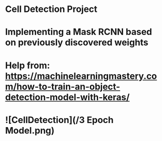 # Cell Detection Project
# Implementing a Mask RCNN based on previously discovered weights
# Help from: https://machinelearningmastery.com/how-to-train-an-object-detection-model-with-keras/
# ![CellDetection](/3 Epoch Model.png)
